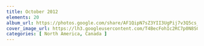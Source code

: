 ```yaml
---
title: October 2012
elements: 20
album_url: https://photos.google.com/share/AF1QipN7sZ3YII3UgPij7v3Q5cs_LLMmnM8DyqcKRhe8LMvIqXNVVT9SvCwMkQgfHBWYgQ?key=UlgxVndLdlZmSWQ1U1l6eUlwN3ZhcU9ZUDd0UEFB
cover_image_url: https://lh3.googleusercontent.com/T4BecFohIc2RC7p0N8SGN6MU72Z4woBGSZGFTzflOIOV51HhhQxEvhzSbXvUTHHYTHCVR1WmbKPA2yCrix_rCzJSrf4h92Ag6Q40H9mN8qf3oSbTogtC37EKBUli_iEqsFRCamvXLVplCbo0RVDQEBiWJGCOV4vssT2N35GMV1KwcImIDgxmAIOjAroTYxJ5a1cLBEEyralOVJK8FXgg8b5frj73fb0QJAYJqlfmWHBUQAFORUu77wE52M-5G6l-yANdaVBBCtsvvJ7wuJPCUQRErzt__cOv6zUUWRhSyejXxBU-lHhfHBB9PacO04XFxPDwHT_9_gcolK1748vmJrqgnMDGo-Ctabvjr2UHjAwSpzB8nTHcf5kL1ZfokhUmt1xLBC0lp_DWRt3XORUPOm335FX38RFp9DjbD1e1DomRGbakZPyP2_4SdAtQyKJVo5pLGez4klWgfnxi_CfVB21rGdToTgMgBxWcY0FZqlCvW3NNbVj2opPE853H00w554ObKCRGTbZJv2ZjK0RPE2ZZB1zDbTg_yNkMcFzrbwyH5eaTE3G7sb_YurSCVN_LWY-yMWEMwl9bkgk8XUB2ulp1sH0o51MDdzoPkaZRXPlcNVz-13XNULxXznoIoH887s3UwEwruYKDWpU4PxrmakYi=s195-p-k-no
categories: [ North America, Canada ]
---
```

